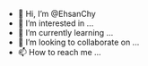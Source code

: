 - 👋 Hi, I’m @EhsanChy
- 👀 I’m interested in ...
- 🌱 I’m currently learning ...
- 💞️ I’m looking to collaborate on ...
- 📫 How to reach me ...

<!---
EhsanChy/EhsanChy is a ✨ special ✨ repository because its `README.md` (this file) appears on your GitHub profile.
You can click the Preview link to take a look at your changes.
--->
